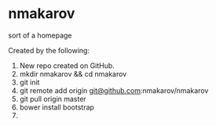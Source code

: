 nmakarov
========

sort of a homepage

Created by the following:
1. New repo created on GitHub.
2. mkdir nmakarov && cd nmakarov
3. git init
4. git remote add origin git@github.com:nmakarov/nmakarov
5. git pull origin master
6. bower install bootstrap
7. 
